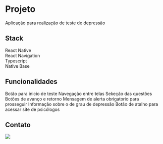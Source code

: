 # Projeto

Aplicação para realização de teste de depressão


## Stack

React Native  
React Navigation  
Typescript  
Native Base  


## Funcionalidades

Botão para inicio de teste
Navegação entre telas
Sekeção das questões
Botões de avanço e retorno
Mensagem de alerta obrigatorio para prosseguir
Informação sobre o de grau de depressão
Botão de atalho para acessar site de psicólogos


## Contato

<a href="https://linkedin.com/in/fdocs" target="_blank">
    <img src="https://img.shields.io/badge/linkedin-%230077B5.svg?&style=for-the-badge&logo=linkedin&logoColor=white" />
</a>
